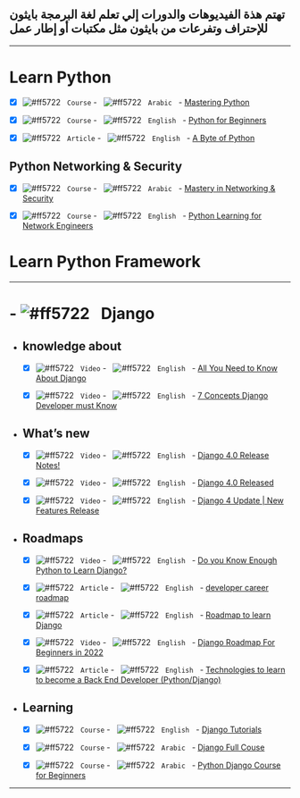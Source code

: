 


## تهتم هذة الفيديوهات والدورات إلي تعلم لغة البرمجة بايثون للإحتراف وتفرعات من بايثون مثل مكتبات أو إطار عمل

----------------------------------

# Learn Python
 
 
  
 - [x] ![#ff5722](https://via.placeholder.com/12/15B3E8/000000?text=+) &#xA0;	 `Course` - &#xA0;	 ![#ff5722](https://via.placeholder.com/12/ff5722/000000?text=+) &#xA0; `Arabic` &#xA0; -  [Mastering Python](https://www.youtube.com/playlist?list=PLDoPjvoNmBAyE_gei5d18qkfIe-Z8mocs)


 
 - [x] ![#ff5722](https://via.placeholder.com/12/15B3E8/000000?text=+) &#xA0;	 `Course` - &#xA0;	 ![#ff5722](https://via.placeholder.com/12/ff5722/000000?text=+) &#xA0; `English` &#xA0; -  [Python for Beginners](https://www.youtube.com/playlist?list=PLsyeobzWxl7poL9JTVyndKe62ieoN-MZ3)

  - [x] ![#ff5722](https://via.placeholder.com/12/15B3E8/000000?text=+) &#xA0;	 `Article` - &#xA0;	 ![#ff5722](https://via.placeholder.com/12/ff5722/000000?text=+) &#xA0; `English` &#xA0; -  [A Byte of Python](https://python.swaroopch.com/)




## Python Networking & Security

 - [x] ![#ff5722](https://via.placeholder.com/12/15B3E8/000000?text=+) &#xA0;	 `Course` - &#xA0;	 ![#ff5722](https://via.placeholder.com/12/ff5722/000000?text=+) &#xA0; `Arabic` &#xA0; -  [Mastery in Networking & Security](https://www.youtube.com/playlist?list=PLBPdtL8DZBZL6PwIslfXE5N7uDnKWGGFv)



 - [x] ![#ff5722](https://via.placeholder.com/12/15B3E8/000000?text=+) &#xA0;	 `Course` - &#xA0;	 ![#ff5722](https://via.placeholder.com/12/ff5722/000000?text=+) &#xA0; `English` &#xA0; -  [Python Learning for Network Engineers](https://www.youtube.com/playlist?list=PLOocymQm7YWakdZkBfCRIC06fv7xQE85N)





# Learn Python Framework


------------------------

# - ![#ff5722](https://via.placeholder.com/12/30D933/000000?text=+) &#xA0;	  Django 


- ##  knowledge about 



    - [x] ![#ff5722](https://via.placeholder.com/12/15B3E8/000000?text=+) &#xA0;	 `Video` - &#xA0;	 ![#ff5722](https://via.placeholder.com/12/ff5722/000000?text=+) &#xA0; `English` &#xA0; -  [All You Need to Know About Django](https://www.youtube.com/watch?v=fIYVXygQUr4)



    - [x] ![#ff5722](https://via.placeholder.com/12/15B3E8/000000?text=+) &#xA0;	 `Video` - &#xA0;	 ![#ff5722](https://via.placeholder.com/12/ff5722/000000?text=+) &#xA0; `English` &#xA0; -  [7 Concepts Django Developer must Know](https://www.youtube.com/watch?v=AqwHQzh18Ic)



- ## What’s new



    - [x] ![#ff5722](https://via.placeholder.com/12/15B3E8/000000?text=+) &#xA0;	 `Video` - &#xA0;	 ![#ff5722](https://via.placeholder.com/12/ff5722/000000?text=+) &#xA0; `English` &#xA0; -  [Django 4.0 Release Notes!](https://www.youtube.com/watch?v=bE23wioMGao)



    - [x] ![#ff5722](https://via.placeholder.com/12/15B3E8/000000?text=+) &#xA0;	 `Video` - &#xA0;	 ![#ff5722](https://via.placeholder.com/12/ff5722/000000?text=+) &#xA0; `English` &#xA0; -  [Django 4.0 Released](https://youtu.be/jOMGAyeKZKo)




    - [x] ![#ff5722](https://via.placeholder.com/12/15B3E8/000000?text=+) &#xA0;	 `Video` - &#xA0;	 ![#ff5722](https://via.placeholder.com/12/ff5722/000000?text=+) &#xA0; `English` &#xA0; -  [Django 4 Update | New Features Release](https://youtu.be/U7hAcRESF5U)





- ## Roadmaps


    - [x] ![#ff5722](https://via.placeholder.com/12/15B3E8/000000?text=+) &#xA0;	 `Video` - &#xA0;	 ![#ff5722](https://via.placeholder.com/12/ff5722/000000?text=+) &#xA0; `English` &#xA0; -  [Do you Know Enough Python to Learn Django?](https://youtu.be/8rMuotrrRlg)



    - [x] ![#ff5722](https://via.placeholder.com/12/15B3E8/000000?text=+) &#xA0;	 `Article` - &#xA0;	 ![#ff5722](https://via.placeholder.com/12/ff5722/000000?text=+) &#xA0; `English` &#xA0; -  [developer career roadmap](https://github.com/mmoallemi99/developer-career-roadmap/blob/master/django.md)


    - [x] ![#ff5722](https://via.placeholder.com/12/15B3E8/000000?text=+) &#xA0;	 `Article` - &#xA0;	 ![#ff5722](https://via.placeholder.com/12/ff5722/000000?text=+) &#xA0; `English` &#xA0; -  [Roadmap to learn Django](https://www.linkedin.com/pulse/roadmap-learn-django-yasser-albarbary/)


    - [x] ![#ff5722](https://via.placeholder.com/12/15B3E8/000000?text=+) &#xA0;	 `Video` - &#xA0;	 ![#ff5722](https://via.placeholder.com/12/ff5722/000000?text=+) &#xA0; `English` &#xA0; -  [Django Roadmap For Beginners in 2022](https://youtu.be/vguDw-0yBOE)



    - [x] ![#ff5722](https://via.placeholder.com/12/15B3E8/000000?text=+) &#xA0;	 `Article` - &#xA0;	 ![#ff5722](https://via.placeholder.com/12/ff5722/000000?text=+) &#xA0; `English` &#xA0; -  [Technologies to learn to become a Back End Developer (Python/Django)](https://gist.github.com/shahwan42/279f6ec17dfc91ec9c6f778ae2877b2d)


- ## Learning

    - [x] ![#ff5722](https://via.placeholder.com/12/15B3E8/000000?text=+) &#xA0;	 `Course` - &#xA0;	 ![#ff5722](https://via.placeholder.com/12/ff5722/000000?text=+) &#xA0; `English` &#xA0; -  [Django Tutorials](https://www.youtube.com/playlist?list=PL-osiE80TeTtoQCKZ03TU5fNfx2UY6U4p)


    - [x] ![#ff5722](https://via.placeholder.com/12/15B3E8/000000?text=+) &#xA0;	 `Course` - &#xA0;	 ![#ff5722](https://via.placeholder.com/12/ff5722/000000?text=+) &#xA0; `Arabic` &#xA0; -  [Django Full Couse](https://www.youtube.com/playlist?list=PLBPdtL8DZBZIJWC1rZlUG-x6H33IScVmK)


    - [x] ![#ff5722](https://via.placeholder.com/12/15B3E8/000000?text=+) &#xA0;	 `Course` - &#xA0;	 ![#ff5722](https://via.placeholder.com/12/ff5722/000000?text=+) &#xA0; `Arabic` &#xA0; -  [Python Django Course for Beginners  ](https://www.youtube.com/watch?v=t7DrJqcUviA)


-----------------------------------




